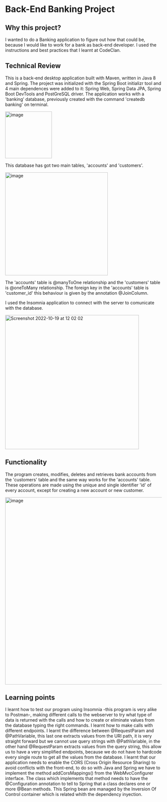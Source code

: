 # Back-End Banking Project

## Why this project?

I wanted to do a Banking application to figure out how that could be, because I would like to work for a bank as back-end developer. I used the instructions and best practices that I learnt at CodeClan.

## Technical Review

This is a back-end desktop application built with Maven, written in Java 8 and Spring. The project was initialized with the Spring Boot initializr tool and 4 main dependences were added to it: Spring Web, Spring Data JPA, Spring Boot DevTools and PostGreSQL driver. The application works with a 'banking' database, previously created with the command 'createdb banking' on terminal.

<img width="150" alt="image" src="https://user-images.githubusercontent.com/85517520/196668778-37caaf09-ce49-44be-a343-2a725c05d4d5.png">

This database has got two main tables, 'accounts' and 'customers'. 

<img width="330" alt="image" src="https://user-images.githubusercontent.com/85517520/196669063-e126312e-b08b-433d-b1b0-618dad839f49.png">

The 'accounts' table is @manyToOne relationship and the 'customers' table is @oneToMany relationship. The foreign key in the 'accounts' table is 'customer_id' this behaviour is given by the annotation @JoinColumn.

I used the Insomnia application to connect with the server to comunicate with the database.

<img width="430" alt="Screenshot 2022-10-19 at 12 02 02" src="https://user-images.githubusercontent.com/85517520/196674480-c4785cb0-8813-489b-bcbf-e70a333254f7.png">


## Functionality

The program creates, modifies, deletes and retrieves bank accounts from the 'customers' table and the same way works for the 'accounts' table. These operations are made using the unique and single identifier 'id' of every account, except for creating a new account or new customer.

<img width="600" alt="image" src="https://user-images.githubusercontent.com/85517520/196667541-5b282986-584a-4804-aa26-ccf5405bbc39.png">


## Learning points

I learnt how to test our program using Insomnia -this program is very alike to Postman-, making different calls to the webserver to try what type of data is returned with the calls and how to create or eliminate values from the database typing the right commands. I learnt how to make calls with different endpoints. I learnt the difference between @RequestParam and @PathVariable, this last one extracts values from the URI path, it is very straight forward but we cannot use query strings with @PathVariable, in the other hand @RequestParam extracts values from the query string, this allow us to have a very simplified endpoints, because we do not have to hardcode every single route to get all the values from the database.
I learnt that our application needs to enable the CORS (Cross Origin Resource Sharing) to avoid conflicts with the front-end, to do so with Java and Spring we have to implement the method addCorsMappings() from the WebMvcConfigurer interface. The class which implements that method needs to have the @Configuration annotation to tell to Spring that a class declares one or more @Bean methods. This Spring bean are managed by the Inversion Of Control container which is related whith the dependency inyection.


